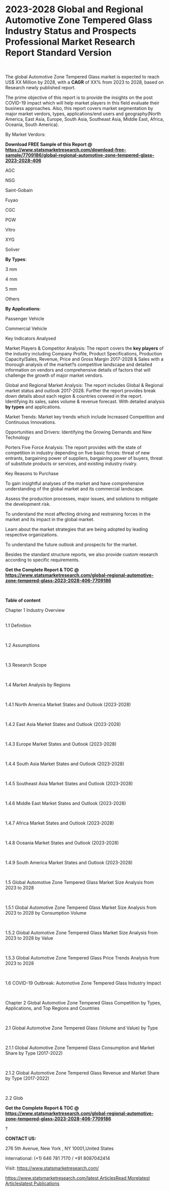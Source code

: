 <h1>2023-2028 Global and Regional Automotive Zone Tempered Glass Industry Status and Prospects Professional Market Research Report Standard Version</h1><br/><p>The global Automotive Zone Tempered Glass market is expected to reach US$ XX Million by 2028, with a <strong>CAGR</strong> of XX% from 2023 to 2028, based on Research newly published report.</p>
 
 
 
 <p>The prime objective of this report is to provide the insights on the post COVID-19 impact which will help market players in this field evaluate their business approaches. Also, this report covers market segmentation by major market verdors, types, applications/end users and geography(North America, East Asia, Europe, South Asia, Southeast Asia, Middle East, Africa, Oceania, South America).</p>
 
 
 
 <p>By Market Verdors:</p>
 
 
 
 <p><strong>Download FREE Sample of this Report @ <a href="https://www.statsmarketresearch.com/download-free-sample/7709186/global-regional-automotive-zone-tempered-glass-2023-2028-406">https://www.statsmarketresearch.com/download-free-sample/7709186/global-regional-automotive-zone-tempered-glass-2023-2028-406</a></strong></p>
 
 
 
 <p>AGC</p>
 
 
 
 <p>NSG</p>
 
 
 
 <p>Saint-Gobain</p>
 
 
 
 <p>Fuyao</p>
 
 
 
 <p>CGC</p>
 
 
 
 <p>PGW</p>
 
 
 
 <p>Vitro</p>
 
 
 
 <p>XYG</p>
 
 
 
 <p>Soliver</p>
 
 
 
 <p><strong>By Types</strong>:</p>
 
 
 
 <p>3 mm</p>
 
 
 
 <p>4 mm</p>
 
 
 
 <p>5 mm</p>
 
 
 
 <p>Others</p>
 
 
 
 <p><strong><strong>By Applications</strong></strong>:</p>
 
 
 
 <p>Passenger Vehicle</p>
 
 
 
 <p>Commercial Vehicle</p>
 
 
 
 <p>Key Indicators Analysed</p>
 
 
 
 <p>Market Players & Competitor Analysis: The report covers the <strong>key players</strong> of the industry including Company Profile, Product Specifications, Production Capacity/Sales, Revenue, Price and Gross Margin 2017-2028 & Sales with a thorough analysis of the market?s competitive landscape and detailed information on vendors and comprehensive details of factors that will challenge the growth of major market vendors.</p>
 
 
 
 <p>Global and Regional Market Analysis: The report includes Global & Regional market status and outlook 2017-2028. Further the report provides break down details about each region & countries covered in the report. Identifying its sales, sales volume & revenue forecast. With detailed analysis <strong>by types</strong> and applications.</p>
 
 
 
 <p>Market Trends: Market key trends which include Increased Competition and Continuous Innovations.</p>
 
 
 
 <p>Opportunities and Drivers: Identifying the Growing Demands and New Technology</p>
 
 
 
 <p>Porters Five Force Analysis: The report provides with the state of competition in industry depending on five basic forces: threat of new entrants, bargaining power of suppliers, bargaining power of buyers, threat of substitute products or services, and existing industry rivalry.</p>
 
 
 
 <p>Key Reasons to Purchase</p>
 
 
 
 <p>To gain insightful analyses of the market and have comprehensive understanding of the global market and its commercial landscape.</p>
 
 
 
 <p>Assess the production processes, major issues, and solutions to mitigate the development risk.</p>
 
 
 
 <p>To understand the most affecting driving and restraining forces in the market and its impact in the global market.</p>
 
 
 
 <p>Learn about the market strategies that are being adopted by leading respective organizations.</p>
 
 
 
 <p>To understand the future outlook and prospects for the market.</p>
 
 
 
 <p>Besides the standard structure reports, we also provide custom research according to specific requirements.</p>
 
 
 
 <div><b>Get the Complete Report & TOC @ <a href="https://www.statsmarketresearch.com/global-regional-automotive-zone-tempered-glass-2023-2028-406-7709186">https://www.statsmarketresearch.com/global-regional-automotive-zone-tempered-glass-2023-2028-406-7709186</a></b></div>
 
 
 
 <p><br />
 
 <b>Table of content</b></p>
 
 
 
 <p>Chapter 1 Industry Overview<br />
 
 <br />
 
 1.1 Definition<br />
 
 <br />
 
 1.2 Assumptions<br />
 
 <br />
 
 1.3 Research Scope<br />
 
 <br />
 
 1.4 Market Analysis by Regions<br />
 
 <br />
 
 1.4.1 North America Market States and Outlook (2023-2028)<br />
 
 <br />
 
 1.4.2 East Asia Market States and Outlook (2023-2028)<br />
 
 <br />
 
 1.4.3 Europe Market States and Outlook (2023-2028)<br />
 
 <br />
 
 1.4.4 South Asia Market States and Outlook (2023-2028)<br />
 
 <br />
 
 1.4.5 Southeast Asia Market States and Outlook (2023-2028)<br />
 
 <br />
 
 1.4.6 Middle East Market States and Outlook (2023-2028)<br />
 
 <br />
 
 1.4.7 Africa Market States and Outlook (2023-2028)<br />
 
 <br />
 
 1.4.8 Oceania Market States and Outlook (2023-2028)<br />
 
 <br />
 
 1.4.9 South America Market States and Outlook (2023-2028)<br />
 
 <br />
 
 1.5 Global Automotive Zone Tempered Glass Market Size Analysis from 2023 to 2028<br />
 
 <br />
 
 1.5.1 Global Automotive Zone Tempered Glass Market Size Analysis from 2023 to 2028 by Consumption Volume<br />
 
 <br />
 
 1.5.2 Global Automotive Zone Tempered Glass Market Size Analysis from 2023 to 2028 by Value<br />
 
 <br />
 
 1.5.3 Global Automotive Zone Tempered Glass Price Trends Analysis from 2023 to 2028<br />
 
 <br />
 
 1.6 COVID-19 Outbreak: Automotive Zone Tempered Glass Industry Impact<br />
 
 <br />
 
 Chapter 2 Global Automotive Zone Tempered Glass Competition by Types, Applications, and Top Regions and Countries<br />
 
 <br />
 
 2.1 Global Automotive Zone Tempered Glass (Volume and Value) by Type<br />
 
 <br />
 
 2.1.1 Global Automotive Zone Tempered Glass Consumption and Market Share by Type (2017-2022)<br />
 
 <br />
 
 2.1.2 Global Automotive Zone Tempered Glass Revenue and Market Share by Type (2017-2022)<br />
 
 <br />
 
 2.2 Glob</p>
 
 
 
 <div><b>Get the Complete Report & TOC @ <a href="https://www.statsmarketresearch.com/global-regional-automotive-zone-tempered-glass-2023-2028-406-7709186">https://www.statsmarketresearch.com/global-regional-automotive-zone-tempered-glass-2023-2028-406-7709186</a></b></div>
 
 
 
 <p>? </p>
 
 
 
 <p><b>CONTACT US:</b><br />
 
 276 5th Avenue, New York , NY 10001,United States<br />
 
 International: (+1) 646 781 7170 / +91 8087042414<br />
 
 Visit: <a href="https://www.statsmarketresearch.com/">https://www.statsmarketresearch.com/</a><br />
 
 <a href="https://gyeongbokgung.com">https://www.statsmarketresearch.com/</a><a href="https://hallyeomaritime.com">latest Articles</a><a href="https://jingwansa.com">Read More</a><a href="https://nguoiviet.jp/">latest Articles</a><a href="https://www.intelmarketresearch.com/">latest Publications</a></p>
